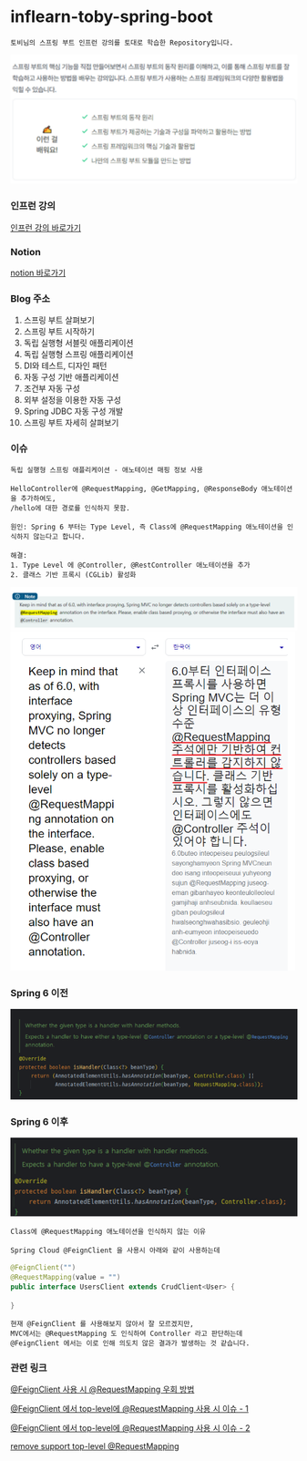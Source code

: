 # inflearn-toby-spring-boot

```
토비님의 스프링 부트 인프런 강의를 토대로 학습한 Repository입니다.
```
![img.png](img.png)

### 인프런 강의
[인프런 강의 바로가기](https://www.inflearn.com/course/%ED%86%A0%EB%B9%84-%EC%8A%A4%ED%94%84%EB%A7%81%EB%B6%80%ED%8A%B8-%EC%9D%B4%ED%95%B4%EC%99%80%EC%9B%90%EB%A6%AC/dashboard)

### Notion
[notion 바로가기](https://flat-asp-5ca.notion.site/11303e8aa74246a5b9f3d5a41300350e)

### Blog 주소
1. 스프링 부트 살펴보기
2. 스프링 부트 시작하기
3. 독립 실행형 서블릿 애플리케이션
4. 독립 실행형 스프링 애플리케이션
5. DI와 테스트, 디자인 패턴
6. 자동 구성 기반 애플리케이션
7. 조건부 자동 구성
8. 외부 설정을 이용한 자동 구성
9. Spring JDBC 자동 구성 개발
10. 스프링 부트 자세히 살펴보기


### 이슈
```
독립 실행형 스프링 애플리케이션 - 애노테이션 매핑 정보 사용

HelloController에 @RequestMapping, @GetMapping, @ResponseBody 애노테이션을 추가하여도,
/hello에 대한 경로를 인식하지 못함.

원인: Spring 6 부터는 Type Level, 즉 Class에 @RequestMapping 애노테이션을 인식하지 않는다고 합니다.

해결: 
1. Type Level 에 @Controller, @RestController 애노테이션을 추가
2. 클래스 기반 프록시 (CGLib) 활성화
```

![img_1.png](img_1.png)
<img src="img_2.png" alt="drawing" width="500"/>

### Spring 6 이전
![img_3.png](img_3.png)

### Spring 6 이후
![img_4.png](img_4.png)

```
Class에 @RequestMapping 애노테이션을 인식하지 않는 이유

Spring Cloud @FeignClient 을 사용시 아래와 같이 사용하는데
```
```java
@FeignClient("")
@RequestMapping(value = "")
public interface UsersClient extends CrudClient<User> {
    
}
```
```
현재 @FeignClient 를 사용해보지 않아서 잘 모르겠지만,
MVC에서는 @RequestMapping 도 인식하여 Controller 라고 판단하는데
@FeignClient 에서는 이로 인해 의도치 않은 결과가 발생하는 것 같습니다.
```
### 관련 링크
[@FeignClient 사용 시 @RequestMapping 우회 방법](https://stackoverflow.com/questions/71284214/requestmapping-annotation-not-allowed-on-feignclient-interfaces)

[@FeignClient 에서 top-level에 @RequestMapping 사용 시 이슈 - 1](https://github.com/spring-cloud/spring-cloud-netflix/issues/466)

[@FeignClient 에서 top-level에 @RequestMapping 사용 시 이슈 - 2](https://www.google.com/search?q=%EB%B2%88%EC%97%AD%EA%B8%B0&oq=%EB%B2%88%EC%97%AD%EA%B8%B0&aqs=chrome.0.69i59.4483j0j7&sourceid=chrome&ie=UTF-8)

[remove support top-level @RequestMapping](https://github.com/spring-cloud/spring-cloud-openfeign/issues/547)